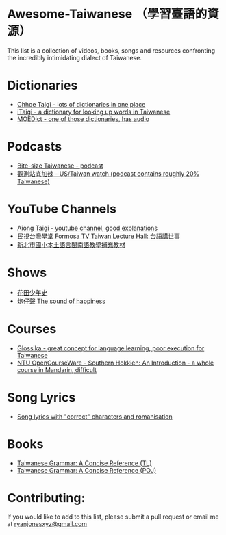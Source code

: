 # Awesome-Taiwanese （學習臺語的資源）
This list is a collection of videos, books, songs and resources confronting the incredibly intimidating dialect of Taiwanese. 

# Dictionaries
* [Chhoe Taigi - lots of dictionaries in one place](https://chhoe.taigi.info/)
* [iTaigi - a dictionary for looking up words in Taiwanese](https://itaigi.tw/)
* [MOEDict - one of those dictionaries, has audio](https://www.moedict.tw/%27%E5%93%AD%E7%88%B8)

# Podcasts
* [Bite-size Taiwanese - podcast](https://bitesizetaiwanese.com/)
* [觀測站底加辣 - US/Taiwan watch (podcast contains roughly 20% Taiwanese)](https://open.spotify.com/show/5CnwG4Tfr7YaQ42FETAI5t?si=xiaMl0X8QPOgUTXy0cVGSg)

# YouTube Channels
* [Aiong Taigi - youtube channel, good explanations](https://www.youtube.com/channel/UC8Bj1AnLs3na054bM37BTNg)
* [民視台灣學堂 Formosa TV Taiwan Lecture Hall: 台語講世事](https://www.youtube.com/watch?v=I2xRzydjFks&list=PLe8vfIFNtjRdtsPxY3r-Q644ipqw9bFKC)
* [新北市國小本土語言閩南語教學補充教材](https://www.youtube.com/channel/UC_YLMUURi__hL7rWO7tj9-Q)

# Shows
* [花田少年史](https://www.youtube.com/playlist?list=PL5Tb9R7rH9EDLUWn4WsNCynTlm-DPFl-c)
* [炮仔聲 The sound of happiness](https://www.youtube.com/watch?v=JYS7sDNUgC4)

# Courses
* [Glossika - great concept for language learning, poor execution for Taiwanese](https://ai.glossika.com/)
* [NTU OpenCourseWare - Southern Hokkien: An Introduction - a whole course in Mandarin, difficult](http://ocw.aca.ntu.edu.tw/ntu-ocw/ocw/cou/104S114)

# Song Lyrics
* [Song lyrics with "correct" characters and romanisation](https://kuasu.tgb.org.tw/)

# Books
* [Taiwanese Grammar: A Concise Reference (TL)](https://b-ok.cc/book/2649964/62cdce)
* [Taiwanese Grammar: A Concise Reference (POJ)](https://b-ok.cc/book/2649963/5e4f9b)

# Contributing:
If you would like to add to this list, please submit a pull request or email me at ryanjonesxyz@gmail.com 
